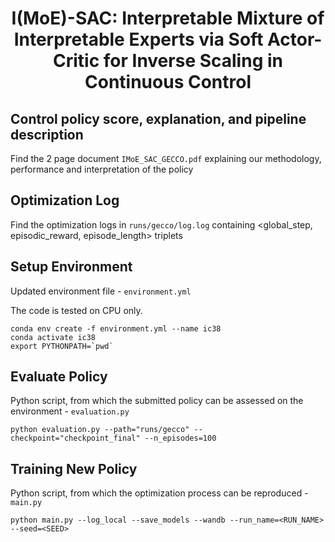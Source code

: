 <div align="center">
    <h1>I(MoE)-SAC: Interpretable Mixture of Interpretable Experts via
Soft Actor-Critic for Inverse Scaling in Continuous Control</h1>
</div>

## Control policy score, explanation, and pipeline description
Find the 2 page document `IMoE_SAC_GECCO.pdf` explaining our methodology, performance and interpretation of the policy

## Optimization Log
Find the optimization logs in `runs/gecco/log.log` containing <global_step, episodic_reward, episode_length> triplets

## Setup Environment
Updated environment file - `environment.yml`

The code is tested on CPU only.

```
conda env create -f environment.yml --name ic38
conda activate ic38
export PYTHONPATH=`pwd`
```

## Evaluate Policy
Python script, from which the submitted policy can be assessed on the environment - `evaluation.py`

```
python evaluation.py --path="runs/gecco" --checkpoint="checkpoint_final" --n_episodes=100
```

## Training New Policy
Python script, from which the optimization process can be reproduced - `main.py`

```
python main.py --log_local --save_models --wandb --run_name=<RUN_NAME> --seed=<SEED>
```

